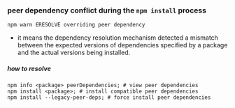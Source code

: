### peer dependency conflict during the `npm install` process
`npm warn ERESOLVE overriding peer dependency`
- it means the dependency resolution mechanism detected a mismatch between the expected versions of dependencies specified by a package and the actual versions being installed.

##### how to resolve
```shell
npm info <package> peerDependencies; # view peer dependencies
npm install <package>; # install compatible peer dependencies
npm install --legacy-peer-deps; # force install peer dependencies

```

